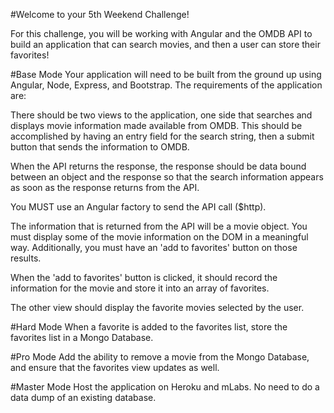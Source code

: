#Welcome to your 5th Weekend Challenge!

For this challenge, you will be working with Angular and the OMDB API to build an application that can search movies, and then a user can store their favorites!

#Base Mode
Your application will need to be built from the ground up using Angular, Node, Express, and Bootstrap. The requirements of the application are:

There should be two views to the application, one side that searches and displays movie information made available from OMDB. This should be accomplished by having an entry field for the search string, then a submit button that sends the information to OMDB.

When the API returns the response, the response should be data bound between an object and the response so that the search information appears as soon as the response returns from the API.

You MUST use an Angular factory to send the API call ($http).

The information that is returned from the API will be a movie object. You must display some of the movie information on the DOM in a meaningful way. Additionally, you must have an 'add to favorites' button on those results.

When the 'add to favorites' button is clicked, it should record the information for the movie and store it into an array of favorites.

The other view should display the favorite movies selected by the user.

#Hard Mode
When a favorite is added to the favorites list, store the favorites list in a Mongo Database.

#Pro Mode
Add the ability to remove a movie from the Mongo Database, and ensure that the favorites view updates as well.

#Master Mode
Host the application on Heroku and mLabs. No need to do a data dump of an existing database.
